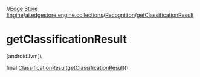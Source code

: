 //[Edge Store Engine](../../../index.md)/[ai.edgestore.engine.collections](../index.md)/[Recognition](index.md)/[getClassificationResult](get-classification-result.md)

# getClassificationResult

[androidJvm]\

final [ClassificationResult](../../ai.edgestore.engine.collections.tasks/-classification-result/index.md)[getClassificationResult](get-classification-result.md)()
